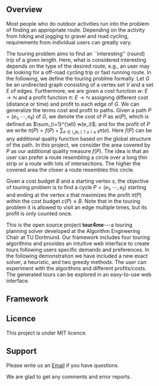 <script src="https://cdn.mathjax.org/mathjax/latest/MathJax.js?config=TeX-AMS-MML_HTMLorMML" type="text/javascript"></script>
<style>
* {
  box-sizing: border-box;
}

.column {
  float: left;
  width: 50%;
  padding: 5px;
}

/* Clearfix (clear floats) */
.row::after {
  content: "";
  clear: both;
  display: table;
}
</style>

## Overview
Most people who do outdoor activities run into the problem of finding an appropriate route. 
Depending on the activity from hiking and jogging to gravel and road cycling, requirements from individual users can greatly vary.

The touring problem aims to find an ``interesting'' (round) trip of a given length. Here, what is considered interesting depends on the type of the desired route, e.g., an user may be looking for a off-road cycling trip or fast running route.
In the following, we define the touring problme formally. 
Let $G$ be an undirected graph consisting of a vertex set $V$ and a set $E$ of edges. Furthermore, we are given a cost function $w{:}\ E \rightarrow \mathbb{N}$ and a profit function $\pi{:}\ E \rightarrow \mathbb{N}$ assigning different cost (distance or time) and profit to each edge of $G$.
We can generalize the terms cost and profit to paths. 
Given a path $P = (e_1, \cdots, e_{\ell})$ of $G$, we denote the cost of $P$ as $w(P)$, which is defined as $\sum_{i=1}^{\ell} w(e_i)$; and for the profit of $P$ we write $\pi(P) = f(P) + \sum_{ e \in \bigcup{e_i \mid 1 \leq i \leq \ell } } \pi(e)$.
Here $f(P)$ can be any additional quality function based on the global structure of the path. 
In this project, we consider the area covered by $P$ as our additional quality measure $f(P)$. The idea is that an user can prefer a route resembling a circle over a long thin strip or a route with lots of intersections. The higher the covered area the closer a route resembles this circle. 

Given a cost budget $B$ and a starting vertex $s$, the objective of touring problem is to find a cycle $P=(e_1, \cdots, e_{\ell})$ starting and ending at the vertex $s$ that maximizes the profit $\pi(P)$ within the cost budget $c(P) \leq B$. 
Note that in the touring problem it is allowed to visit an edge multiple times, but its profit is only counted once.








This is the open source project **tour4me**---a touring planning solver developed at the Algorithm Engineering Chair at TU Dortmund.
Our framework includes four touring algorithms and provides an intuitive web interface to create tours following users specific demands and preferences. 
In the following demonstration we have included a new exact solver, a heuristic, and two greedy methods. The user can experiment with the algorithms and different profits/costs. The generated tours can be explored in an easy-to-use web interface.
## Framework



## Licence

This project is under MIT licence. 


## Support
Please write us an [Email](mailto:mart.hagedoorn@tu-dortmund.de) if you have questions.

We are glad to get any comments and error reports.



